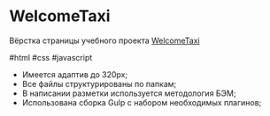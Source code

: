 # WelcomeTaxi

Вёрстка страницы учебного проекта [WelcomeTaxi](https://nikitasapego.github.io/WelcomeTaxi/)

#html #css #javascript

- Имеется адаптив до 320px;
- Все файлы структурированы по папкам;
- В написании разметки используется методология БЭМ;
- Использована сборка Gulp с набором необходимых плагинов;

